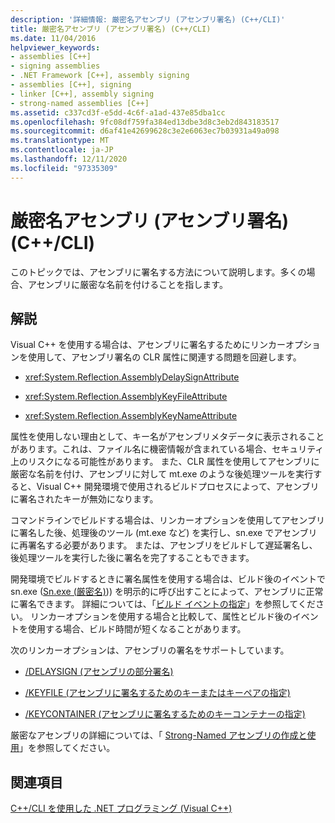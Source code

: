 ```yaml
---
description: '詳細情報: 厳密名アセンブリ (アセンブリ署名) (C++/CLI)'
title: 厳密名アセンブリ (アセンブリ署名) (C++/CLI)
ms.date: 11/04/2016
helpviewer_keywords:
- assemblies [C++]
- signing assemblies
- .NET Framework [C++], assembly signing
- assemblies [C++], signing
- linker [C++], assembly signing
- strong-named assemblies [C++]
ms.assetid: c337cd3f-e5dd-4c6f-a1ad-437e85dba1cc
ms.openlocfilehash: 9fc08df759fa384ed13dbe3d8c3eb2d843183517
ms.sourcegitcommit: d6af41e42699628c3e2e6063ec7b03931a49a098
ms.translationtype: MT
ms.contentlocale: ja-JP
ms.lasthandoff: 12/11/2020
ms.locfileid: "97335309"
---
```

# <a name="strong-name-assemblies-assembly-signing-ccli"></a>厳密名アセンブリ (アセンブリ署名) (C++/CLI)

このトピックでは、アセンブリに署名する方法について説明します。多くの場合、アセンブリに厳密な名前を付けることを指します。

## <a name="remarks"></a>解説

Visual C++ を使用する場合は、アセンブリに署名するためにリンカーオプションを使用して、アセンブリ署名の CLR 属性に関連する問題を回避します。

- <xref:System.Reflection.AssemblyDelaySignAttribute>

- <xref:System.Reflection.AssemblyKeyFileAttribute>

- <xref:System.Reflection.AssemblyKeyNameAttribute>

属性を使用しない理由として、キー名がアセンブリメタデータに表示されることがあります。これは、ファイル名に機密情報が含まれている場合、セキュリティ上のリスクになる可能性があります。 また、CLR 属性を使用してアセンブリに厳密な名前を付け、アセンブリに対して mt.exe のような後処理ツールを実行すると、Visual C++ 開発環境で使用されるビルドプロセスによって、アセンブリに署名されたキーが無効になります。

コマンドラインでビルドする場合は、リンカーオプションを使用してアセンブリに署名した後、処理後のツール (mt.exe など) を実行し、sn.exe でアセンブリに再署名する必要があります。 または、アセンブリをビルドして遅延署名し、後処理ツールを実行した後に署名を完了することもできます。

開発環境でビルドするときに署名属性を使用する場合は、ビルド後のイベントで sn.exe ([Sn.exe (厳密名)](/dotnet/framework/tools/sn-exe-strong-name-tool))) を明示的に呼び出すことによって、アセンブリに正常に署名できます。 詳細については、「[ビルド イベントの指定](../build/specifying-build-events.md)」を参照してください。 リンカーオプションを使用する場合と比較して、属性とビルド後のイベントを使用する場合、ビルド時間が短くなることがあります。

次のリンカーオプションは、アセンブリの署名をサポートしています。

- [/DELAYSIGN (アセンブリの部分署名)](../build/reference/delaysign-partially-sign-an-assembly.md)

- [/KEYFILE (アセンブリに署名するためのキーまたはキーペアの指定)](../build/reference/keyfile-specify-key-or-key-pair-to-sign-an-assembly.md)

- [/KEYCONTAINER (アセンブリに署名するためのキーコンテナーの指定)](../build/reference/keycontainer-specify-a-key-container-to-sign-an-assembly.md)

厳密なアセンブリの詳細については、「 [Strong-Named アセンブリの作成と使用](/dotnet/framework/app-domains/create-and-use-strong-named-assemblies)」を参照してください。

## <a name="see-also"></a>関連項目

[C++/CLI を使用した .NET プログラミング (Visual C++)](../dotnet/dotnet-programming-with-cpp-cli-visual-cpp.md)
